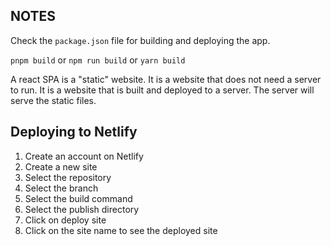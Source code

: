 ## NOTES

Check the `package.json` file for building and deploying the app.

`pnpm build` or `npm run build` or `yarn build`

A react SPA is a "static" website. It is a website that does not need a server to run. It is a website that is built and deployed to a server. The server will serve the static files.

## Deploying to Netlify

1. Create an account on Netlify
2. Create a new site
3. Select the repository
4. Select the branch
5. Select the build command
6. Select the publish directory
7. Click on deploy site
8. Click on the site name to see the deployed site

